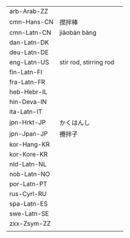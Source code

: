 | | | |
|-|-|-|
| arb-Arab-ZZ |  |  |
| cmn-Hans-CN | 搅拌棒 |  |
| cmn-Latn-CN | jiǎobàn bàng |  |
| dan-Latn-DK |  |  |
| deu-Latn-DE |  |  |
| eng-Latn-US | stir rod, stirring rod |  |
| fin-Latn-FI |  |  |
| fra-Latn-FR |  |  |
| heb-Hebr-IL |  |  |
| hin-Deva-IN |  |  |
| ita-Latn-IT |  |  |
| jpn-Hrkt-JP | かくはんし |  |
| jpn-Jpan-JP | 攪拌子 |  |
| kor-Hang-KR |  |  |
| kor-Kore-KR |  |  |
| nld-Latn-NL |  |  |
| nob-Latn-NO |  |  |
| por-Latn-PT |  |  |
| rus-Cyrl-RU |  |  |
| spa-Latn-ES |  |  |
| swe-Latn-SE |  |  |
| zxx-Zsym-ZZ |  |  |
|  |  |  |